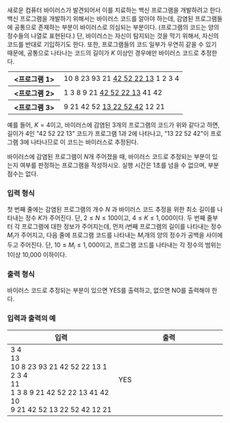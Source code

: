 새로운 컴퓨터 바이러스가 발견되어서 이를 치료하는 백신 프로그램을 개발하려고 한다. 백신 프로그램을 개발하기 위해서는 바이러스 코드를 알아야 하는데, 감염된 프로그램들에 공통으로 존재하는 부분이 바이러스로 의심되는 부분이다. (프로그램의 코드는 양의 정수들의 나열로 표현된다.) 단, 바이러스는 자신이 탐지되는 것을 막기 위해서, 자신의 코드를 반대로 기입하기도 한다. 또한, 프로그램들의 코드 일부가 우연히 같을 수 있기 때문에, 공통으로 나타나는 코드의 길이가 $K$ 이상인 경우에만 바이러스 코드로 추정한다.

<div style="width: 100%; text-align: center; margin-bottom: 10px;">
<table class="table table-condensed" style="width: 500px; margin: 0 auto; ">
	<tr>
    	<th style="width: 30%;">&lt;프로그램 1&gt;</th>
        <td>10 8 23 93 21 <u>42 52 22 13</u> 1 2 3 4</td>
    </tr>
	<tr>
    	<th style="width: 30%;">&lt;프로그램 2&gt;</th>
        <td>1 3 8 9 21 <u>42 52 22 13</u> 41 42</td>
    </tr>
	<tr>
    	<th style="width: 30%;">&lt;프로그램 3&gt;</th>
        <td>9 21 42 52 <u>13 22 52 42</u> 12 21</td>
    </tr>
</table>
</div>

예를 들어, $K=4$이고, 바이러스에 감염된 3개의 프로그램의 코드가 위와 같다고 하면, 길이가 4인 "42 52 22 13" 코드가 프로그램 1과 2에 나타나고, "13 22 52 42"이 프로그램 3에 나타나므로 이 코드는 바이러스로 추정된다.

바이러스에 감염된 프로그램이 $N$개 주어졌을 때, 바이러스 코드로 추정되는 부분이 있는지 여부를 판정하는 프로그램을 작성하시오. 실행 시간은 1초를 넘을 수 없으며, 부분점수는 없다.

### 입력 형식

첫 번째 줄에는 감염된 프로그램의 개수 $N$ 과 바이러스 코드 추정을 위한 최소 길이를 나타내는 정수 $K$가 주어진다. 단, $2 \le N \le 100$이고, $4 \le K \le 1,000$이다. 두 번째 줄부터 각 프로그램에 대한 정보가 주어지는데, 먼저 $i$번째 프로그램의 길이를 나타내는 정수 $M_{i}$가 주어지고, 다음 줄에 프로그램 코드를 나타내는 $M_{i}$개의 양의 정수가 공백을 사이에 두고 주어진다. 단,
$10 \le M_{i} \le 1,000$이고, 프로그램 코드를 나타내는 각 정수의 범위는 1이상 10,000 이하이다.

### 출력 형식

바이러스 코드로 추정되는 부분이 있으면 YES를 출력하고, 없으면 NO를 출력해야 한다.

### 입력과 출력의 예

<table class='table table-bordered table-condensed'>
 <thead>
  <tr>
   <th>입력</th>
   <th>출력</th>
  </tr>
 </thead>
 <tbody>
  <tr>
   <td style="width: 50%;" class="code-font">3 4<br/>
13<br/>
10 8 23 93 21 42 52 22 13 1 2 3 4<br/>
11<br/>
1 3 8 9 21 42 52 22 13 41 42<br/>
10<br/>
9 21 42 52 13 22 52 42 12 21</td>
   <td class="code-font">YES</td>
  </tr>
 </tbody>
</table>